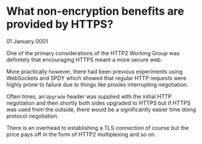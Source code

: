 # What non-encryption benefits are provided by HTTPS?
01 January 0001

One of the primary considerations of the HTTP2 Working Group was definitely that encouraging HTTPS meant a more secure web.

More practically however, there had been previous experiments using WebSockets and SPDY which showed that regular HTTP requests were highly prone to failure due to things like proxies interrupting negotiation.

Often times, an `Upgrade` header was supplied with the initial HTTP negotiation and then shortly both sides upgraded to HTTPS but if HTTPS was used from the outside, there would be a significantly easier time doing protocol negotiation.

There is an overhead to establishing a TLS connection of course but the price pays off in the form of HTTP2 multiplexing and so on.
